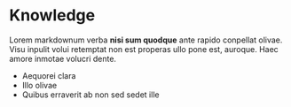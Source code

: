 # Knowledge

Lorem markdownum verba **nisi sum quodque** ante rapido conpellat olivae. Visu
inpulit volui retemptat non est properas ullo pone est, auroque. Haec amore
inmotae volucri dente.

- Aequorei clara
- Illo olivae
- Quibus erraverit ab non sed sedet ille
